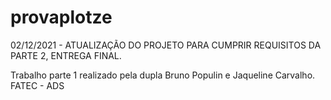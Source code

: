# provaplotze

02/12/2021 - ATUALIZAÇÃO DO PROJETO PARA CUMPRIR REQUISITOS DA PARTE 2, ENTREGA FINAL. 

Trabalho parte 1 realizado pela dupla Bruno Populin e Jaqueline Carvalho. FATEC - ADS
